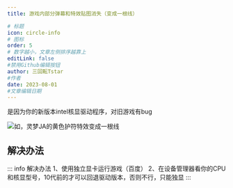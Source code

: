 ```yaml
---
title: 游戏内部分弹幕和特效贴图消失（变成一根线）

# 标题
icon: circle-info
# 图标
order: 5
# 数字越小，文章左侧排序越靠上
editLink: false
#禁用Github编辑按钮
author: 三回転Tstar
#作者
date: 2023-08-01
#文章编辑日期
---
```


是因为你的新版本intel核显驱动程序，对旧游戏有bug

![如，灵梦JA的黄色护符特效变成一根线](https://img.514.live/img/202308010954365.png)

## **解决办法**
::: info 解决办法
1、使用独立显卡运行游戏（百度）
2、在设备管理器看你的CPU和核显型号，10代前的才可以回退驱动版本，否则不行，只能独显
:::

